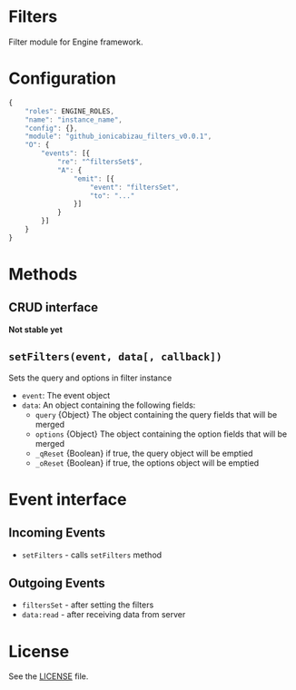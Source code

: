 Filters
===========

Filter module for Engine framework.

# Configuration
```js
{
    "roles": ENGINE_ROLES,
    "name": "instance_name",
    "config": {},
    "module": "github_ionicabizau_filters_v0.0.1",
    "O": {
        "events": [{
            "re": "^filtersSet$",
            "A": {
                "emit": [{
                    "event": "filtersSet",
                    "to": "..."
                }]
            }
        }]
    }
}
```

# Methods

## CRUD interface
**Not stable yet**

## `setFilters(event, data[, callback])`
Sets the query and options in filter instance

 - `event`: The event object
 - `data`: An object containing the following fields:
   - `query` {Object} The object containing the query fields that will be merged
   - `options` {Object} The object containing the option fields that will be merged
   - `_qReset` {Boolean} if true, the query object will be emptied
   - `_oReset` {Boolean} if true, the options object will be emptied

# Event interface

## Incoming Events
 - `setFilters` - calls `setFilters` method

## Outgoing Events
 - `filtersSet` - after setting the filters
 - `data:read` - after receiving data from server

# License
See the [LICENSE](./license) file.
